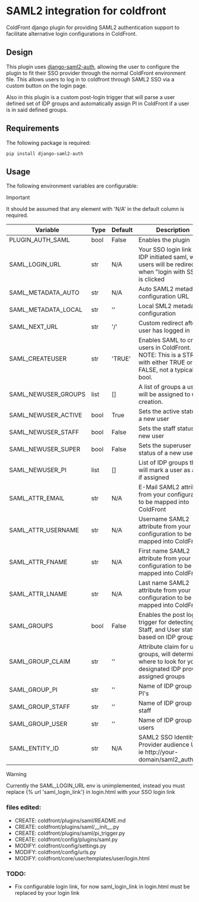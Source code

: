# SAML2 integration for coldfront

ColdFront django plugin for providing SAML2 authentication support to facilitate alternative login configurations in ColdFront.

## Design

This plugin uses [django-saml2-auth](https://github.com/fangli/django-saml2-auth), allowing the user to configure the plugin to fit their SSO provider through the normal ColdFront environment file. This allows users to log in to coldfront through SAML2 SSO via a custom button on the login page.

Also in this plugin is a custom post-login trigger that will parse a user defined set of IDP groups and automatically assign PI in ColdFront if a user is in said defined groups.
## Requirements

The following package is required:

```
pip install django-saml2-auth
```

## Usage

The following environment variables are configurable: 

> [!IMPORTANT] 
> It should be assumed that any element with 'N/A' in the default column is required.

| Variable                 | Type | Default | Description |
| ------------------------ | ---- | ------- | ----------- |
| PLUGIN_AUTH_SAML         | bool | False   | Enables the plugin |
| SAML_LOGIN_URL           | str  | N/A     | Your SSO login link to IDP initiated saml, where users will be redirected when "login with SSO" is clicked |
| SAML_METADATA_AUTO       | str  | N/A     | Auto SAML2 metadata configuration URL |
| SAML_METADATA_LOCAL      | str  | ''      | Local SML2 metadata configuration |
| SAML_NEXT_URL            | str  | '/'     | Custom redirect after a user has logged in |
| SAML_CREATEUSER          | str  | 'TRUE'  | Enables SAML to create users in ColdFront. NOTE: This is a STRING with either TRUE or FALSE, not a typical bool. |
| SAML_NEWUSER_GROUPS      | list | []      | A list of groups a user will be assigned to upon creation. |
| SAML_NEWUSER_ACTIVE      | bool | True    | Sets the active status of a new user |
| SAML_NEWUSER_STAFF       | bool | False   | Sets the staff status of a new user |
| SAML_NEWUSER_SUPER       | bool | False   | Sets the superuser status of a new user |
| SAML_NEWUSER_PI          | list | []      | List of IDP groups that will mark a user as a PI if assigned |
| SAML_ATTR_EMAIL          | str  | N/A     | E-Mail SAML2 attribute from your configuration to be mapped into ColdFront |
| SAML_ATTR_USERNAME       | str  | N/A     | Username SAML2 attribute from your configuration to be mapped into ColdFront |
| SAML_ATTR_FNAME          | str  | N/A     | First name SAML2 attribute from your configuration to be mapped into ColdFront |
| SAML_ATTR_LNAME          | str  | N/A     | Last name SAML2 attribute from your configuration to be mapped into ColdFront |
| SAML_GROUPS              | bool | False   | Enables the post login trigger for detecting PI, Staff, and User status based on IDP groups |
| SAML_GROUP_CLAIM         | str  | ''      | Attribute claim for user groups, will determine where to look for your designated IDP provider assigned groups 
| SAML_GROUP_PI            | str  | ''      | Name of IDP group for PI's |
| SAML_GROUP_STAFF         | str  | ''      | Name of IDP group for staff |
| SAML_GROUP_USER          | str  | ''      | Name of IDP group for users |
| SAML_ENTITY_ID           | str  | N/A     | SAML2 SSO Identity Provider audience URI, ie http://your-domain/saml2_auth/acs/ |

> [!WARNING]
> Currently the SAML_LOGIN_URL env is unimplemented, instead you must replace {% url 'saml_login_link'} in login.html with your SSO login link

### files edited:

- CREATE: coldfront/plugins/saml/README.md
- CREATE: coldfront/plugins/saml/\_\_init\_\_.py
- CREATE: coldfront/plugins/saml/pi_trigger.py
- CREATE: coldfront/config/plugins/saml.py
- MODIFY: coldfront/config/settings.py
- MODIFY: coldfront/config/urls.py
- MODIFY: coldfront/core/user/templates/user/login.html

### TODO:

- Fix configurable login link, for now saml_login_link in login.html must be replaced by your login link